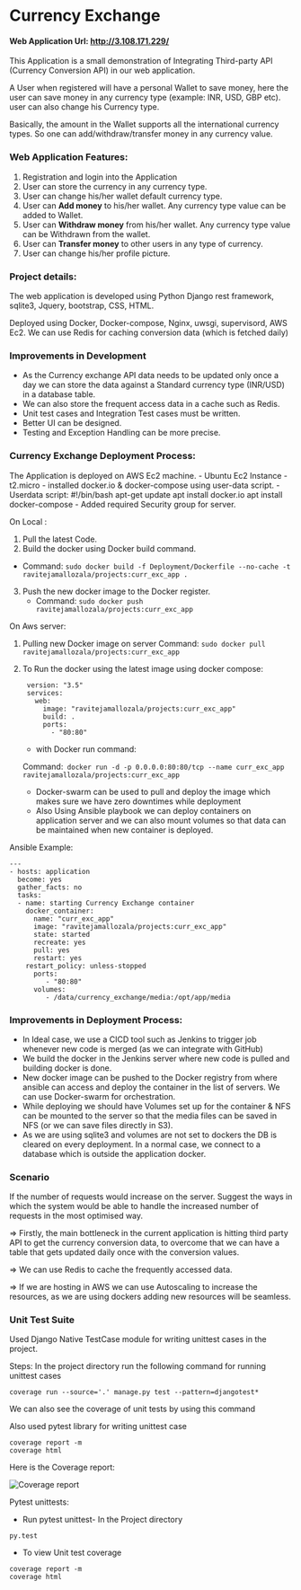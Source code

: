 # Currency Exchange
#### Web Application Url: http://3.108.171.229/
This Application is a small demonstration of Integrating Third-party API (Currency Conversion API) in our web application.

A User when registered will have a personal Wallet to save money, here the user can save money in any currency type (example: INR, USD, GBP etc).
user can also change his Currency type. 

Basically, the amount in the Wallet supports all the international currency types. So one can add/withdraw/transfer money in any currency value.

### Web Application Features:
1. Registration and login into the Application 
2. User can store the currency in any currency type.
3. User can change his/her wallet default currency type.
4. User can **Add money** to his/her wallet. Any currency type value can be added to Wallet.
5. User can **Withdraw money** from his/her wallet. Any currency type value can be Withdrawn from the wallet.
6. User can **Transfer money** to other users in any type of currency.
7. User can change his/her profile picture.

### Project details:
The web application is developed using Python Django rest framework, sqlite3, Jquery, bootstrap, CSS, HTML.

Deployed using Docker, Docker-compose, Nginx, uwsgi, supervisord, AWS Ec2.
We can use Redis for caching conversion data (which is fetched daily)  

### Improvements in Development
- As the Currency exchange API data needs to be updated only once a day we can store the data against a Standard currency type (INR/USD) in a database table.
- We can also store the frequent access data in a cache such as Redis. 
- Unit test cases and Integration Test cases must be written.
- Better UI can be designed.
- Testing and Exception Handling can be more precise. 


### Currency Exchange Deployment Process:
The Application is deployed on AWS Ec2 machine.
	- Ubuntu Ec2 Instance - t2.micro
	- installed docker.io & docker-compose using user-data script.
		- Userdata script:
			#!/bin/bash
			apt-get update
			apt install docker.io
			apt install docker-compose
	- Added required Security group for server.

On Local :
1. Pull the latest Code. 
2. Build the docker using Docker build command.
- Command: `sudo docker build -f Deployment/Dockerfile --no-cache -t ravitejamallozala/projects:curr_exc_app .`
3. Push the new docker image to the Docker register.
	- Command: `sudo docker push ravitejamallozala/projects:curr_exc_app`

On Aws server:
1. Pulling new Docker image on server
	Command: `sudo docker pull ravitejamallozala/projects:curr_exc_app`
2. To Run the docker using the latest image using docker compose:

		version: "3.5"
		services:
		  web:
		  	image: "ravitejamallozala/projects:curr_exc_app"
		    build: .
		    ports:
		      - "80:80"

	- with Docker run command:	
    
	Command:` docker run -d -p 0.0.0.0:80:80/tcp --name curr_exc_app ravitejamallozala/projects:curr_exc_app`
	
	- Docker-swarm can be used to pull and deploy the image which makes sure we have zero downtimes while deployment
	- Also Using Ansible playbook we can deploy containers on application server and we can also mount volumes so that data can be maintained when new container is deployed.

Ansible Example:
````
---
- hosts: application
  become: yes
  gather_facts: no
  tasks:
  - name: starting Currency Exchange container
    docker_container:
      name: "curr_exc_app"
      image: "ravitejamallozala/projects:curr_exc_app"
      state: started
      recreate: yes
      pull: yes
      restart: yes
    restart_policy: unless-stopped
      ports:
         - "80:80"
      volumes:
         - /data/currency_exchange/media:/opt/app/media 
````
### Improvements in Deployment Process:

- In Ideal case, we use a CICD  tool such as Jenkins to trigger job whenever new code is merged (as we can integrate with GitHub)
- We build the docker in the Jenkins server where new code is pulled and building docker is done.
- New docker image can be pushed to the Docker registry from where ansible can access and deploy the container in the list of servers. We can use Docker-swarm for orchestration.
- While deploying we should have Volumes set up for the container & NFS can be mounted to the server so that the media files can be saved in NFS (or we can save files directly in S3).
- As we are using sqlite3 and volumes are not set to dockers the DB is cleared on every deployment. In a normal case, we connect to a database which is outside the application docker. 

### Scenario
If the number of requests would increase on the server. Suggest
the ways in which the system would be able to handle the increased number of requests in
the most optimised way.

=> Firstly, the main bottleneck in the current application is hitting third party API to get the currency conversion data, to overcome that we can have a table that gets updated daily once with the conversion values.

=> We can use Redis to cache the frequently accessed data.

=> If we are hosting in AWS we can use Autoscaling to increase the resources, as we are using dockers adding new resources will be seamless.

### Unit Test Suite
Used Django Native TestCase module for writing unittest cases in the project.  

Steps:
In the project directory run the following command for running unittest cases   
```
coverage run --source='.' manage.py test --pattern=djangotest*
```
We can also see the coverage of unit tests by using this command

Also used pytest library for writing unittest case
```
coverage report -m
coverage html
```
Here is the Coverage report:


![Coverage report](https://user-images.githubusercontent.com/22166296/126077128-410b7cc2-e678-4962-b5fe-71ac49046c44.png)


Pytest unittests:
- Run pytest unittest- In the Project directory
```
py.test
```
- To view Unit test coverage
```
coverage report -m
coverage html
```
